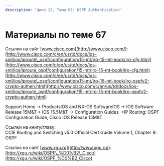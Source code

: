 ```yaml
---
description: 'Цикл 12, Тема 67: OSPF Authentication'
---
```


# Материалы по теме 67

Ссылки на сайт [www.cisco.com](http://www.cisco.com/):  
[http://www.cisco.com/c/en/us/td/docs/ios-xml/ios/iproute\_ospf/configuration/15-mt/iro-15-mt-book/iro-cfg.html](http://www.cisco.com/c/en/us/td/docs/ios-xml/ios/iproute_ospf/configuration/15-mt/iro-15-mt-book/iro-cfg.html)  
[http://www.cisco.com/c/en/us/td/docs/ios-xml/ios/iproute\_ospf/configuration/15-mt/iro-15-mt-book/iro-ospfv2-crypto-authen.html](http://www.cisco.com/c/en/us/td/docs/ios-xml/ios/iproute_ospf/configuration/15-mt/iro-15-mt-book/iro-ospfv2-crypto-authen.html)

Support Home → ProductsIOS and NX-OS SoftwareIOS → IOS Software Release 15M&T→ IOS 15.5M&T → Configuration Guides →IP Routing: OSPF Configuration Guide, Cisco IOS Release 15M&T

Ссылки на книгу/главу:  
CCIE Routing and Switching v5.0 Official Cert Guide Volume 1, Chapter 9: OSPF

Ссылка на сайт [www.xgu.ru](http://www.xgu.ru/):  
[http://xgu.ru/wiki/OSPF\_%D0%B2\_Cisco](http://xgu.ru/wiki/OSPF_%D0%B2_Cisco)

